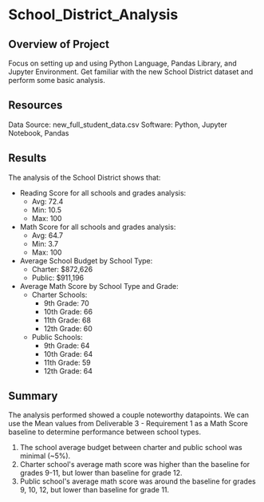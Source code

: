 # School_District_Analysis

## Overview of Project
Focus on setting up and using Python Language, Pandas Library, and Jupyter Environment. Get familiar with the new School District dataset and perform some basic analysis.

## Resources
Data Source: new_full_student_data.csv
Software: Python, Jupyter Notebook, Pandas 

## Results
The analysis of the School District shows that:
- Reading Score for all schools and grades analysis:
    - Avg: 72.4
    - Min: 10.5
    - Max:  100
- Math Score for all schools and grades analysis:
    - Avg: 64.7
    - Min:  3.7
    - Max:  100
- Average School Budget by School Type:
    - Charter: $872,626
    - Public:  $911,196
- Average Math Score by School Type and Grade:
    - Charter Schools:
        - 9th  Grade: 70
        - 10th Grade: 66
        - 11th Grade: 68
        - 12th Grade: 60
    - Public Schools:
        - 9th  Grade: 64
        - 10th Grade: 64
        - 11th Grade: 59
        - 12th Grade: 64

## Summary
The analysis performed showed a couple noteworthy datapoints. We can use the Mean values from Deliverable 3 - Requirement 1 as a Math Score baseline to determine performance between school types. 
1. The school average budget between charter and public school was minimal (~5%).
2. Charter school's average math score was higher than the baseline for grades 9-11, but lower than baseline for grade 12.
3. Public school's average math score was around the baseline for grades 9, 10, 12, but lower than baseline for grade 11. 